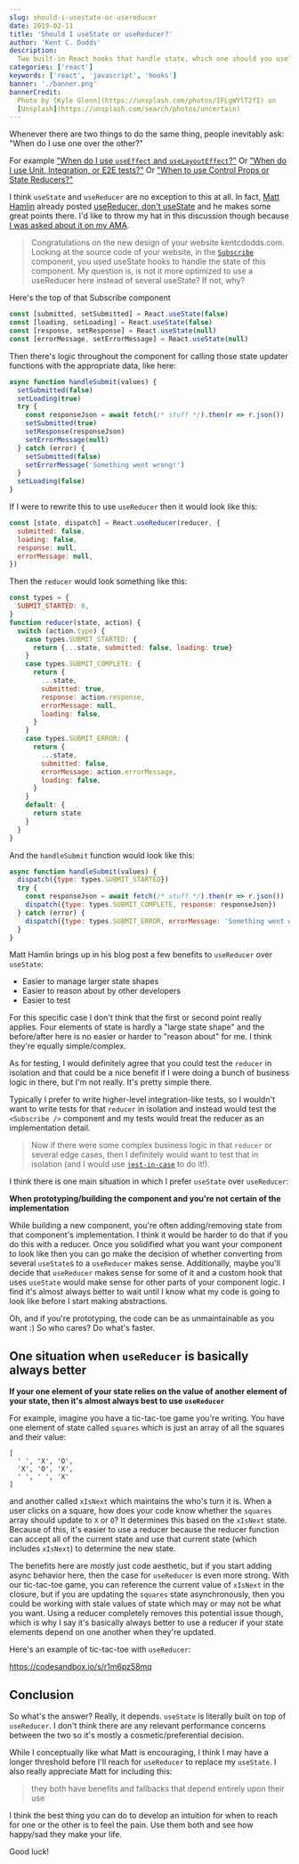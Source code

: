 ```yaml
---
slug: should-i-usestate-or-usereducer
date: 2019-02-11
title: 'Should I useState or useReducer?'
author: 'Kent C. Dodds'
description:
  Two built-in React hooks that handle state, which one should you use?
categories: ['react']
keywords: ['react', 'javascript', 'hooks']
banner: './banner.png'
bannerCredit:
  Photo by [Kyle Glenn](https://unsplash.com/photos/IFLgWYlT2fI) on
  [Unsplash](https://unsplash.com/search/photos/uncertain)
---
```


Whenever there are two things to do the same thing, people inevitably ask: "When
do I use one over the other?"

For example
["When do I use `useEffect` and `useLayoutEffect`?"](/blog/useeffect-vs-uselayouteffect)
Or
["When do I use Unit, Integration, or E2E tests?"](/blog/unit-vs-integration-vs-e2e-tests)
Or
["When to use Control Props or State Reducers?"](/blog/control-props-vs-state-reducers)

I think `useState` and `useReducer` are no exception to this at all. In fact,
[Matt Hamlin](https://twitter.com/immatthamlin) already posted
[useReducer, don't useState](https://matthamlin.me/2019/february/why-you-should-useReducer)
and he makes some great points there. I'd like to throw my hat in this
discussion though because
[I was asked about it on my AMA](https://github.com/kentcdodds/ama/issues/587).

> Congratulations on the new design of your website kentcdodds.com. Looking at
> the source code of your website, in the
> [`Subscribe`](https://github.com/kentcdodds/kentcdodds.com/blob/ed55aea3a58d24813a59cf72d8ffbdfbd96f769e/src/components/Forms/Subscribe.js)
> component, you used useState hooks to handle the state of this component. My
> question is, is not it more optimized to use a useReducer here instead of
> several useState? If not, why?

Here's the top of that Subscribe component

```jsx
const [submitted, setSubmitted] = React.useState(false)
const [loading, setLoading] = React.useState(false)
const [response, setResponse] = React.useState(null)
const [errorMessage, setErrorMessage] = React.useState(null)
```

Then there's logic throughout the component for calling those state updater
functions with the appropriate data, like here:

```jsx
async function handleSubmit(values) {
  setSubmitted(false)
  setLoading(true)
  try {
    const responseJson = await fetch(/* stuff */).then(r => r.json())
    setSubmitted(true)
    setResponse(responseJson)
    setErrorMessage(null)
  } catch (error) {
    setSubmitted(false)
    setErrorMessage('Something went wrong!')
  }
  setLoading(false)
}
```

If I were to rewrite this to use `useReducer` then it would look like this:

```jsx
const [state, dispatch] = React.useReducer(reducer, {
  submitted: false,
  loading: false,
  response: null,
  errorMessage: null,
})
```

Then the `reducer` would look something like this:

```jsx
const types = {
  SUBMIT_STARTED: 0,
}
function reducer(state, action) {
  switch (action.type) {
    case types.SUBMIT_STARTED: {
      return {...state, submitted: false, loading: true}
    }
    case types.SUBMIT_COMPLETE: {
      return {
        ...state,
        submitted: true,
        response: action.response,
        errorMessage: null,
        loading: false,
      }
    }
    case types.SUBMIT_ERROR: {
      return {
        ...state,
        submitted: false,
        errorMessage: action.errorMessage,
        loading: false,
      }
    }
    default: {
      return state
    }
  }
}
```

And the `handleSubmit` function would look like this:

```jsx
async function handleSubmit(values) {
  dispatch({type: types.SUBMIT_STARTED})
  try {
    const responseJson = await fetch(/* stuff */).then(r => r.json())
    dispatch({type: types.SUBMIT_COMPLETE, response: responseJson})
  } catch (error) {
    dispatch({type: types.SUBMIT_ERROR, errorMessage: 'Something went wrong!'})
  }
}
```

Matt Hamlin brings up in his blog post a few benefits to `useReducer` over
`useState`:

- Easier to manage larger state shapes
- Easier to reason about by other developers
- Easier to test

For this specific case I don't think that the first or second point really
applies. Four elements of state is hardly a "large state shape" and the
before/after here is no easier or harder to "reason about" for me. I think
they're equally simple/complex.

As for testing, I would definitely agree that you could test the `reducer` in
isolation and that could be a nice benefit if I were doing a bunch of business
logic in there, but I'm not really. It's pretty simple there.

Typically I prefer to write higher-level integration-like tests, so I wouldn't
want to write tests for that `reducer` in isolation and instead would test the
`<Subscribe />` component and my tests would treat the reducer as an
implementation detail.

> Now if there were some complex business logic in that `reducer` or several
> edge cases, then I definitely would want to test that in isolation (and I
> would use [`jest-in-case`](https://github.com/atlassian/jest-in-case) to do
> it!).

I think there is one main situation in which I prefer `useState` over
`useReducer`:

**When prototyping/building the component and you're not certain of the
implementation**

While building a new component, you're often adding/removing state from that
component's implementation. I think it would be harder to do that if you do this
with a reducer. Once you solidified what you want your component to look like
then you can go make the decision of whether converting from several `useState`s
to a `useReducer` makes sense. Additionally, maybe you'll decide that
`useReducer` makes sense for some of it and a custom hook that uses `useState`
would make sense for other parts of your component logic. I find it's almost
always better to wait until I know what my code is going to look like before I
start making abstractions.

Oh, and if you're prototyping, the code can be as unmaintainable as you want :)
So who cares? Do what's faster.

## One situation when `useReducer` is basically always better

**If your one element of your state relies on the value of another element of
your state, then it's almost always best to use `useReducer`**

For example, imagine you have a tic-tac-toe game you're writing. You have one
element of state called `squares` which is just an array of all the squares and
their value:

```
[
  ' ', 'X', 'O',
  'X', 'O', 'X',
  ' ', ' ', 'X'
]
```

and another called `xIsNext` which maintains the who's turn it is. When a user
clicks on a square, how does your code know whether the `squares` array should
update to `X` or `O`? It determines this based on the `xIsNext` state. Because
of this, it's easier to use a reducer because the reducer function can accept
all of the current state and use that current state (which includes `xIsNext`)
to determine the new state.

The benefits here are _mostly_ just code aesthetic, but if you start adding
async behavior here, then the case for `useReducer` is even more strong. With
our tic-tac-toe game, you can reference the current value of `xIsNext` in the
closure, but if you are updating the `squares` state asynchronously, then you
could be working with stale values of state which may or may not be what you
want. Using a reducer completely removes this potential issue though, which is
why I say it's basically always better to use a reducer if your state elements
depend on one another when they're updated.

Here's an example of tic-tac-toe with `useReducer`:

https://codesandbox.io/s/r1m6pz58mq

## Conclusion

So what's the answer? Really, it depends. `useState` is literally built on top
of `useReducer`. I don't think there are any relevant performance concerns
between the two so it's mostly a cosmetic/preferential decision.

While I conceptually like what Matt is encouraging, I think I may have a longer
threshold before I'll reach for `useReducer` to replace my `useState`. I also
really appreciate Matt for including this:

> they both have benefits and fallbacks that depend entirely upon their use

I think the best thing you can do to develop an intuition for when to reach for
one or the other is to feel the pain. Use them both and see how happy/sad they
make your life.

Good luck!
